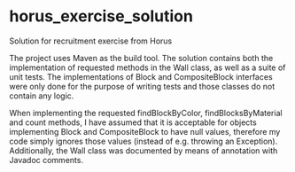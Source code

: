 # horus_exercise_solution
Solution for recruitment exercise from Horus

The project uses Maven as the build tool.
The solution contains both the implementation of requested methods in the Wall class, as well as a suite of unit tests. The implementations of Block and CompositeBlock interfaces were only done for the purpose of writing tests and those classes do not contain any logic.

When implementing the requested findBlockByColor, findBlocksByMaterial and count methods, I have assumed that it is acceptable for objects implementing Block and CompositeBlock to have null values, therefore my code simply ignores those values (instead of e.g. throwing an Exception). Additionally, the Wall class was documented by means of annotation with Javadoc comments.
